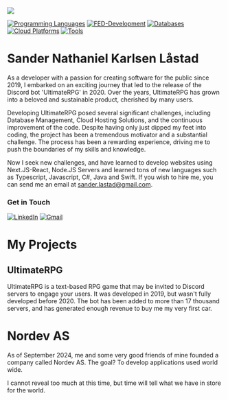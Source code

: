 <img src="https://media.licdn.com/dms/image/v2/D4D16AQF_bNrOJbevwQ/profile-displaybackgroundimage-shrink_350_1400/profile-displaybackgroundimage-shrink_350_1400/0/1737751808592?e=1743638400&v=beta&t=Jgn3WssDWor-u-ePvei7K_Z3ZbvwqKg2veE5Wij3woM" />

[![Programming Languages](https://skillicons.dev/icons?i=js,ts,python,cs,net,nodejs)]()
[![FED-Development](https://skillicons.dev/icons?i=nextjs,react,html,tailwind,css)]()
[![Databases](https://skillicons.dev/icons?i=mongodb,mysql,postgresql)]()
[![Cloud Platforms](https://skillicons.dev/icons?i=azure,aws)]()
[![Tools](https://skillicons.dev/icons?i=docker,postman,vscode,git)]()

# **Sander Nathaniel Karlsen Låstad**
As a developer with a passion for creating software for the public since 2019, I embarked on an exciting journey that led to the release of the Discord bot 'UltimateRPG' in 2020. Over the years, UltimateRPG has grown into a beloved and sustainable product, cherished by many users.

Developing UltimateRPG posed several significant challenges, including Database Management, Cloud Hosting Solutions, and the continuous improvement of the code. Despite having only just dipped my feet into coding, the project has been a tremendous motivator and a substantial challenge. The process has been a rewarding experience, driving me to push the boundaries of my skills and knowledge.

Now I seek new challenges, and have learned to develop websites using Next.JS-React, Node.JS Servers and learned tons of new languages such as Typescript, Javascript, C#, Java and Swift.
If you wish to hire me, you can send me an email at [sander.lastad@gmail.com](mailto:sander.lastad@gmail.com).

### Get in Touch
[![LinkedIn](https://skillicons.dev/icons?i=linkedin)](https://www.linkedin.com/in/sander-lastad/)
[![Gmail](https://skillicons.dev/icons?i=gmail)](mailto:sander.lastad@gmail.com)


# My Projects
## UltimateRPG
UltimateRPG is a text-based RPG game that may be invited to Discord servers to engage your users.
It was developed in 2019, but wasn't fully developed before 2020. The bot has been added to more than 17 thousand servers, and has generated
enough revenue to buy me my very first car.

# Nordev AS
As of September 2024, me and some very good friends of mine founded a company called Nordev AS.
The goal? To develop applications used world wide.

I cannot reveal too much at this time, but time will tell what we have in store for the world.




